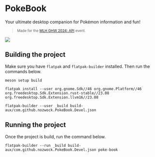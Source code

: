 # PokeBook

Your ultimate desktop companion for Pokémon information and fun!
> <small>Made for the [MLH GHW 2024: API](https://ghw.mlh.io/) event.</small>

![](https://github.com/nozwock/poke-book/assets/57829219/6a10cdcc-6095-4365-b2f9-f224c8382b1b)

## Building the project
Make sure you have `flatpak` and `flatpak-builder` installed. Then run the commands below.
```shell
meson setup build

flatpak install --user org.gnome.Sdk//46 org.gnome.Platform//46  org.freedesktop.Sdk.Extension.rust-stable//23.08 org.freedesktop.Sdk.Extension.llvm16//23.08

flatpak-builder --user _build build-aux/com.github.nozwock.PokeBook.Devel.json
```

## Running the project
Once the project is build, run the command below.
```shell
flatpak-builder --run _build build-aux/com.github.nozwock.PokeBook.Devel.json poke-book
```
